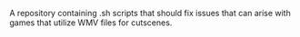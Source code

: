 A repository containing .sh scripts that should fix issues that can arise with games that utilize WMV files for cutscenes.
